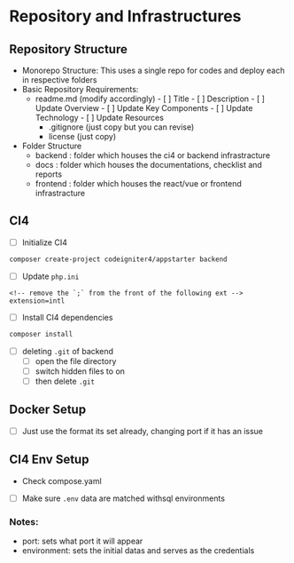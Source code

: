 # Repository and Infrastructures

## Repository Structure

- Monorepo Structure: This uses a single repo for codes and deploy each in respective folders
- Basic Repository Requirements:
  - readme.md (modify accordingly)
        - [ ] Title
        - [ ] Description
        - [ ] Update Overview
        - [ ] Update Key Components
        - [ ] Update Technology
        - [ ] Update Resources
    - .gitignore (just copy but you can revise)
    - license (just copy)
- Folder Structure
  - backend : folder which houses the ci4 or backend infrastracture
  - docs : folder which houses the documentations, checklist and reports
  - frontend : folder which houses the react/vue or frontend infrastracture

## CI4
- [ ] Initialize CI4
```bash
composer create-project codeigniter4/appstarter backend
```
- [ ] Update `php.ini`
```text
<!-- remove the `;` from the front of the following ext -->
extension=intl
```
- [ ] Install CI4 dependencies
```bash
composer install
```
- [ ] deleting `.git` of backend
  - [ ] open the file directory
  - [ ] switch hidden files to on
  - [ ] then delete `.git`

## Docker Setup
- [ ] Just use the format its set already, changing port if it has an issue

## CI4 Env Setup
- Check compose.yaml
- [ ] Make sure `.env` data are matched withsql environments

### Notes:
- port: sets what port it will appear
- environment: sets the initial datas and serves as the credentials